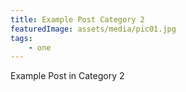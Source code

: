 ```yaml
---
title: Example Post Category 2
featuredImage: assets/media/pic01.jpg
tags:
    - one
---
```


Example Post in Category 2